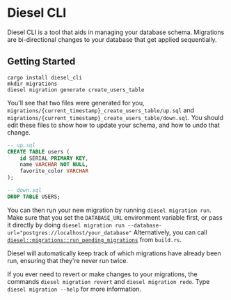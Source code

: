 Diesel CLI
==========

Diesel CLI is a tool that aids in managing your database schema. Migrations are
bi-directional changes to your database that get applied sequentially.

Getting Started
---------------

```shell
cargo install diesel_cli
mkdir migrations
diesel migration generate create_users_table
```

You'll see that two files were generated for you,
`migrations/{current_timestamp}_create_users_table/up.sql` and
`migrations/{current_timestamp}_create_users_table/down.sql`. You should edit
these files to show how to update your schema, and how to undo that change.

```sql
-- up.sql
CREATE TABLE users (
    id SERIAL PRIMARY KEY,
    name VARCHAR NOT NULL,
    favorite_color VARCHAR
);
```

```sql
-- down.sql
DROP TABLE USERS;
```

You can then run your new migration by running `diesel migration run`. Make sure
that you set the `DATABASE_URL` environment variable first, or pass it directly
by doing `diesel migration run --database-url="postgres://localhost/your_database"`
Alternatively, you can call
[`diesel::migrations::run_pending_migrations`][pending-migrations] from
`build.rs`.

Diesel will automatically keep track of which migrations have already been run,
ensuring that they're never run twice.

[pending-migrations]: http://sgrif.github.io/diesel/diesel/migrations/fn.run_pending_migrations.html

If you ever need to revert or make changes to your migrations, the commands
`diesel migration revert` and `diesel migration redo`. Type `diesel migration
--help` for more information.
